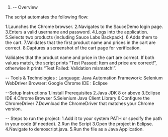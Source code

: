 1. -- Overview

The script automates the following flow:

1.Launches the Chrome browser.
2.Navigates to the SauceDemo login page.
3.Enters a valid username and password.
4.Logs into the application.
5.Selects two products (including Sauce Labs Backpack).
6.Adds them to the cart.
7.Validates that the first product name and prices in the cart are correct.
8.Captures a screenshot of the cart page for verification.

Validates that the product name and price in the cart are correct.
If both values match, the script prints “Test Passed: Item and price are correct!”, otherwise it prints “Test Failed: Validation mismatch!”.

-- Tools & Technologies :
Language: Java
Automation Framework: Selenium WebDriver
Browser: Google Chrome
IDE : Eclipse 


--Setup Instructions
  1.Install Prerequisites
  2.Java JDK 8 or above
  3.Eclipse IDE
  4.Chrome Browser
  5.Selenium Java Client Library
  6.Configure the ChromeDriver
  7.Download the ChromeDriver that matches your Chrome version.


-- Steps to run the project:
  1.Add it to your system PATH or specify the path in your code (if needed).
  2.Run the Script
  3.Open the project in Eclipse.
  4.Navigate to demoscript.java.
  5.Run the file as a Java Application.
